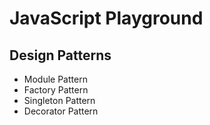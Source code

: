 # JavaScript Playground

## Design Patterns

- Module Pattern
- Factory Pattern
- Singleton Pattern
- Decorator Pattern
